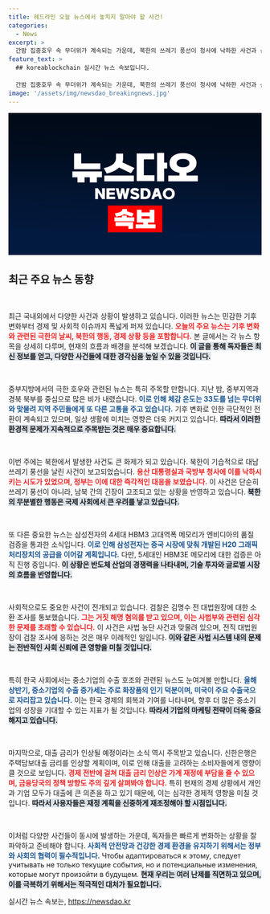 ```yaml
---
title: 헤드라인 오늘 뉴스에서 놓치지 말아야 할 사건!
categories:
  - News
excerpt: >
  간밤 집중호우 속 무더위가 계속되는 가운데, 북한의 쓰레기 풍선이 청사에 낙하한 사건과 삼성전자의 HBM3 메모리 품질 검증 통과 소식이 전해졌습니다. 클릭해 더 자세한 내용을 확인하세요!
feature_text: >
  ## koreablockchain 실시간 뉴스 속보입니다.

  간밤 집중호우 속 무더위가 계속되는 가운데, 북한의 쓰레기 풍선이 청사에 낙하한 사건과 삼성전자의 HBM3 메모리 품질 검증 통과 소식이 전해졌습니다. 클릭해 더 자세한 내용을 확인하세요!
image: '/assets/img/newsdao_breakingnews.jpg'
---
```


<p><img src="/assets/img/newsdao_breakingnews.jpg" alt="koreablockchain 속보" /></p>

<h2 data-ke-size="size26">최근 주요 뉴스 동향</h2>

<p data-ke-size="size16">&nbsp;</p>

<p>최근 국내외에서 다양한 사건과 상황이 발생하고 있습니다. 이러한 뉴스는 민감한 기후 변화부터 경제 및 사회적 이슈까지 폭넓게 퍼져 있습니다. <b><span style="color: #ee2323;">오늘의 주요 뉴스는 기후 변화와 관련된 극한의 날씨, 북한의 행동, 경제 상황 등을 포함합니다.</span></b> 본 글에서는 각 뉴스 항목을 상세히 다루며, 현재의 흐름과 배경을 분석해 보겠습니다. <b><span style="background-color: #21538527;">이 글을 통해 독자들은 최신 정보를 얻고, 다양한 사건들에 대한 경각심을 높일 수 있을 것입니다.</span></b> </p>

<p data-ke-size="size16">&nbsp;</p>

<p>중부지방에서의 극한 호우와 관련된 뉴스는 특히 주목할 만합니다. 지난 밤, 중부지역과 경북 북부를 중심으로 많은 비가 내렸습니다. <b><span style="color: #1a5490;">이로 인해 체감 온도는 33도를 넘는 무더위와 맞물려 지역 주민들에게 또 다른 고통을 주고 있습니다.</span></b> 기후 변화로 인한 극단적인 전환이 계속되고 있으며, 일상 생활에 미치는 영향은 더욱 커지고 있습니다. <b><span style="background-color: #21538527;">따라서 이러한 환경적 문제가 지속적으로 주목받는 것은 매우 중요합니다.</span></b></p>

<p data-ke-size="size16">&nbsp;</p>

<p>이번 주에는 북한에서 발생한 사건도 큰 화제가 되고 있습니다. 북한이 기습적으로 대남 쓰레기 풍선을 날린 사건이 보고되었습니다. <b><span style="color: #ee2323;">용산 대통령실과 국방부 청사에 이를 낙하시키는 시도가 있었으며, 정부는 이에 대한 즉각적인 대응을 보였습니다.</span></b> 이 사건은 단순히 쓰레기 풍선이 아니라, 남북 간의 긴장이 고조되고 있는 상황을 반영하고 있습니다. <b><span style="background-color: #21538527;">북한의 무분별한 행동은 국제 사회에서 큰 우려를 낳고 있습니다.</span></b> </p>

<p data-ke-size="size16">&nbsp;</p>

<p>또 다른 중요한 뉴스는 삼성전자의 4세대 HBM3 고대역폭 메모리가 엔비디아의 품질 검증을 통과한 소식입니다. <b><span style="color: #1a5490;">이로 인해 삼성전자는 중국 시장에 맞춰 개발된 H20 그래픽처리장치의 공급을 이어갈 계획입니다.</span></b> 다만, 5세대인 HBM3E 메모리에 대한 검증은 아직 진행 중입니다. <b><span style="background-color: #21538527;">이 상황은 반도체 산업의 경쟁력을 나타내며, 기술 투자와 글로벌 시장의 흐름을 반영합니다.</span></b></p>

<p data-ke-size="size16">&nbsp;</p>

<p>사회적으로도 중요한 사건이 전개되고 있습니다. 검찰은 김명수 전 대법원장에 대한 소환 조사를 통보했습니다. <b><span style="color: #ee2323;">그는 거짓 해명 혐의를 받고 있으며, 이는 사법부와 관련된 심각한 문제를 초래할 수 있습니다.</span></b> 이 사건은 사법 농단 사건과 맞물려 있으며, 전직 대법원장이 검찰 조사에 응하는 것은 매우 이례적인 일입니다. <b><span style="background-color: #21538527;">이와 같은 사법 시스템 내의 문제는 전반적인 사회 신뢰에 큰 영향을 미칠 것입니다.</span></b></p>

<p data-ke-size="size16">&nbsp;</p>

<p>특히 한국 사회에서는 중소기업의 수출 호조와 관련된 뉴스도 눈여겨볼 만합니다. <b><span style="color: #1a5490;">올해 상반기, 중소기업의 수출 증가세는 주로 화장품의 인기 덕분이며, 미국이 주요 수출국으로 자리잡고 있습니다.</span></b> 이는 한국 경제의 회복과 기여를 나타내며, 향후 더 많은 중소기업의 성장을 기대할 수 있는 지표가 될 것입니다. <b><span style="background-color: #21538527;">따라서 기업의 마케팅 전략이 더욱 중요해지고 있습니다.</span></b></p>

<p data-ke-size="size16">&nbsp;</p>

<p>마지막으로, 대출 금리가 인상될 예정이라는 소식 역시 주목받고 있습니다. 신한은행은 주택담보대출 금리를 인상할 계획이며, 이로 인해 대출을 고려하는 소비자들에게 영향이 클 것으로 보입니다. <b><span style="color: #ee2323;">경제 전반에 걸쳐 대출 금리 인상은 가계 재정에 부담을 줄 수 있으며, 금융당국의 정책 방향도 주의 깊게 살펴봐야 합니다.</span></b> 특히 현재의 경제 상황에서 개인과 기업 모두가 대출에 큰 의존을 하고 있기 때문에, 이는 심각한 경제적 영향을 미칠 것입니다. <b><span style="background-color: #21538527;">따라서 사용자들은 재정 계획을 신중하게 재조정해야 할 시점입니다.</span></b></p>

<p data-ke-size="size16">&nbsp;</p>

<p>이처럼 다양한 사건들이 동시에 발생하는 가운데, 독자들은 빠르게 변화하는 상황을 잘 파악하고 준비해야 합니다. <b><span style="color: #1a5490;">사회적 안전망과 건강한 경제 환경을 유지하기 위해서는 정부와 사회의 협력이 필수적입니다.</span></b> Чтобы адаптироваться к этому, следует учитывать не только текущие события, но и потенциальные изменения, которые могут произойти в будущем. <b><span style="background-color: #21538527;">현재 우리는 여러 난제를 직면하고 있으며, 이를 극복하기 위해서는 적극적인 대처가 필요합니다.</span></b></p>
실시간 뉴스 속보는, <a href="https://newsdao.kr" rel="dofollow">https://newsdao.kr</a>


